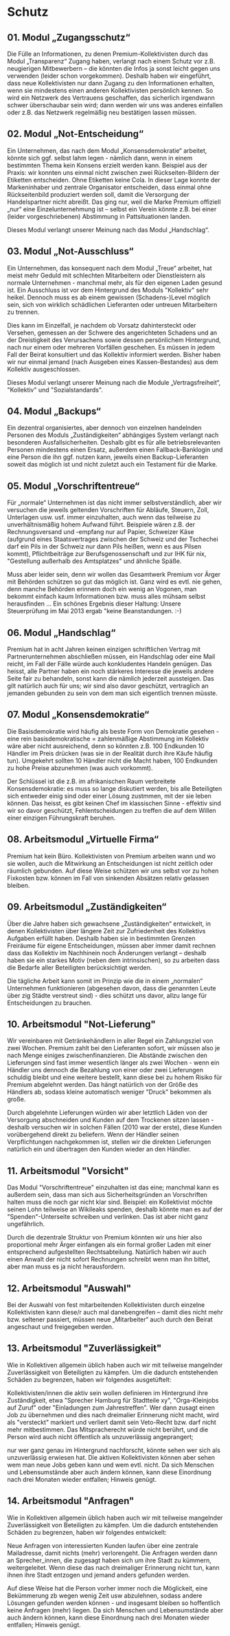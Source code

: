 # Schutz



## 01. Modul „Zugangsschutz“

Die Fülle an Informationen, zu denen Premium-Kollektivisten durch das Modul „Transparenz“ Zugang haben, verlangt nach einem Schutz vor z.B. neugierigen Mitbewerbern – die könnten die Infos ja sonst leicht gegen uns verwenden (leider schon vorgekommen). Deshalb haben wir eingeführt, dass neue Kollektivisten nur dann Zugang zu den Informationen erhalten, wenn sie mindestens einen anderen Kollektivisten persönlich kennen. So wird ein Netzwerk des Vertrauens geschaffen, das sicherlich irgendwann schwer überschaubar sein wird; dann werden wir uns was anderes einfallen oder z.B. das Netzwerk regelmäßig neu bestätigen lassen müssen.



## 02. Modul „Not-Entscheidung“

Ein Unternehmen, das nach dem Modul „Konsensdemokratie“ arbeitet, könnte sich ggf. selbst lahm legen - nämlich dann, wenn in einem bestimmten Thema kein Konsens erzielt werden kann. Beispiel aus der Praxis: wir konnten uns einmal nicht zwischen zwei Rückseiten-Bildern der Etiketten entscheiden. Ohne Etiketten keine Cola. In dieser Lage konnte der Markeninhaber und zentrale Organisator entscheiden, dass einmal ohne Rückseitenbild produziert werden soll, damit die Versorgung der Handelspartner nicht abreißt. Das ging nur, weil die Marke Premium offiziell „nur“ eine Einzelunternehmung ist – selbst ein Verein könnte z.B. bei einer (leider vorgeschriebenen) Abstimmung in Pattsituationen landen.


Dieses Modul verlangt unserer Meinung nach das Modul „Handschlag“.



## 03. Modul „Not-Ausschluss“

Ein Unternehmen, das konsequent nach dem Modul „Treue“ arbeitet, hat meist mehr Geduld mit schlechten Mitarbeitern oder Dienstleistern als normale Unternehmen - manchmal mehr, als für den eigenen Laden gesund ist. Ein Ausschluss ist vor dem Hintergrund des Moduls "Kollektiv" sehr heikel. Dennoch muss es ab einem gewissen (Schadens-)Level möglich sein, sich von wirklich schädlichen Lieferanten oder untreuen Mitarbeitern zu trennen. 


Dies kann im Einzelfall, je nachdem ob Vorsatz dahintersteckt oder Versehen, gemessen an der Schwere des angerichteten Schadens und an der Dreistigkeit des Verursachens sowie dessen persönlichem Hintergrund, nach nur einem oder mehreren Vorfällen geschehen. Es müssen in jedem Fall der Beirat konsultiert und das Kollektiv informiert werden. Bisher haben wir nur einmal jemand (nach Ausgeben eines Kassen-Bestandes) aus dem Kollektiv ausgeschlossen.


Dieses Modul verlangt unserer Meinung nach die Module „Vertragsfreiheit“, "Kollektiv" und "Sozialstandards".



## 04. Modul „Backups“

Ein dezentral organisiertes, aber dennoch von einzelnen handelnden Personen des Moduls „Zuständigkeiten“ abhängiges System verlangt nach besonderen Ausfallsicherheiten. Deshalb gibt es für alle betriebsrelevanten Personen mindestens einen Ersatz, außerdem einen Fallback-Banklogin und eine Person die ihn ggf. nutzen kann, jeweils einen Backup-Lieferanten soweit das möglich ist und nicht zuletzt auch ein Testament für die Marke.



## 05. Modul „Vorschriftentreue“

Für „normale“ Unternehmen ist das nicht immer selbstverständlich, aber wir versuchen die jeweils geltenden Vorschriften für Abläufe, Steuern, Zoll, Unterlagen usw. usf. immer einzuhalten, auch wenn das teilweise zu unverhältnismäßig hohem Aufwand führt. Beispiele wären z.B. der Rechnungsversand und -empfang nur auf Papier, Schweizer Käse (aufgrund eines Staatsvertrages zwischen der Schweiz und der Tschechei darf ein Pils in der Schweiz nur dann Pils heißen, wenn es aus Pilsen kommt), Pflichtbeiträge zur Berufsgenossenschaft und zur IHK für nix, "Gestellung außerhalb des Amtsplatzes" und ähnliche Späße. 


Muss aber leider sein, denn wir wollen das Gesamtwerk Premium vor Ärger mit Behörden schützen so gut das möglich ist. Ganz wird es evtl. nie gehen, denn manche Behörden erinnern doch ein wenig an Vogonen, man bekommt einfach kaum Informationen bzw. muss alles mühsam selbst herausfinden … Ein schönes Ergebnis dieser Haltung: Unsere Steuerprüfung im Mai 2013 ergab "keine Beanstandungen. :-)



## 06. Modul „Handschlag“

Premium hat in acht Jahren keinen einzigen schriftlichen Vertrag mit Partnerunternehmen abschließen müssen, ein Handschlag oder eine Mail reicht, im Fall der Fälle würde auch konkludentes Handeln genügen. Das heisst, alle Partner haben ein noch stärkeres Interesse die jeweils andere Seite fair zu behandeln, sonst kann die nämlich jederzeit aussteigen. Das gilt natürlich auch für uns; wir sind also davor geschützt, vertraglich an jemanden gebunden zu sein von dem man sich eigentlich trennen müsste. 




## 07. Modul „Konsensdemokratie“

Die Basisdemokratie wird häufig als beste Form von Demokratie gesehen - eine rein basisdemokratische = zahlenmäßige Abstimmung im Kollektiv wäre aber nicht ausreichend, denn so könnten z.B. 100 Endkunden 10 Händler im Preis drücken (was sie in der Realität durch ihre Käufe häufig tun). Umgekehrt sollten 10 Händler nicht die Macht haben, 100 Endkunden zu hohe Preise abzunehmen (was auch vorkommt). 


Der Schlüssel ist die z.B. im afrikanischen Raum verbreitete Konsensdemokratie: es muss so lange diskutiert werden, bis alle Beteiligten sich entweder einig sind oder einer Lösung zustmmen, mit der sie leben können. Das heisst, es gibt keinen Chef im klassischen Sinne - effektiv sind wir so davor geschützt, Fehlentscheidungen zu treffen die auf dem Willen einer einzigen Führungskraft beruhen.



## 08. Arbeitsmodul „Virtuelle Firma“

Premium hat kein Büro. Kollektivisten von Premium arbeiten wann und wo sie wollen, auch die Mitwirkung an Entscheidungen ist nicht zeitlich oder räumlich gebunden. Auf diese Weise schützen wir uns selbst vor zu hohen Fixkosten bzw. können im Fall von sinkenden Absätzen relativ gelassen bleiben. 



## 09. Arbeitsmodul „Zuständigkeiten“

Über die Jahre haben sich gewachsene „Zuständigkeiten“ entwickelt, in denen Kollektivisten über längere Zeit zur Zufriedenheit des Kollektivs Aufgaben erfüllt haben. Deshalb haben sie in bestimmten Grenzen Freiräume für eigene Entscheidungen, müssen aber immer damit rechnen dass das Kollektiv im Nachhinein noch Änderungen verlangt – deshalb haben sie ein starkes Motiv (neben dem intrinsischen), so zu arbeiten dass die Bedarfe aller Beteiligten berücksichtigt werden. 


Die tägliche Arbeit kann somit im Prinzip wie die in einem „normalen“ Unternehmen funktionieren (abgesehen davon, dass die genannten Leute über zig Städte verstreut sind) - dies schützt uns davor, allzu lange für Entscheidungen zu brauchen. 



## 10. Arbeitsmodul "Not-Lieferung"

Wir vereinbaren mit Getränkehändlern in aller Regel ein Zahlungsziel von zwei Wochen. Premium zahlt bei den Lieferanten sofort, wir müssen also je nach Menge einiges zwischenfinanzieren. Die Abstände zwischen den Lieferungen sind fast immer wesentlich länger als zwei Wochen - wenn ein Händler uns dennoch die Bezahlung von einer oder zwei Lieferungen schuldig bleibt und eine weitere bestellt, kann diese bei zu hohem Risiko für Premium abgelehnt werden. Das hängt natürlich von der Größe des Händlers ab, sodass kleine automatisch weniger "Druck" bekommen als große.


Durch abgelehnte Lieferungen würden wir aber letztlich Läden von der Versorgung abschneiden und Kunden auf dem Trockenen sitzen lassen - deshalb versuchen wir in solchen Fällen (2010 war der erste), diese Kunden vorübergehend direkt zu beliefern. Wenn der Händler seinen Verpflichtungen nachgekommen ist, stellen wir die direkten Lieferungen natürlich ein und übertragen den Kunden wieder an den Händler.



## 11. Arbeitsmodul "Vorsicht"

Das Modul "Vorschriftentreue" einzuhalten ist das eine; manchmal kann es außerdem sein, dass man sich aus Sicherheitsgründen an Vorschriften halten muss die noch gar nicht klar sind. Beispiel: ein Kollektivist möchte seinen Lohn teilweise an Wikileaks spenden, deshalb könnte man es auf der "Spenden"-Unterseite schreiben und verlinken. Das ist aber nicht ganz ungefährlich. 


Durch die dezentrale Struktur von Premium könnten wir uns hier also proportional mehr Ärger einfangen als ein formal großer Laden mit einer entsprechend aufgestellten Rechtsabteilung. Natürlich haben wir auch einen Anwalt der nicht sofort Rechnungen schreibt wenn man ihn bittet, aber man muss es ja nicht herausfordern.



## 12. Arbeitsmodul "Auswahl"

Bei der Auswahl von fest mitarbeitenden Kollektivisten durch einzelne Kollektivisten kann diese/r auch mal danebengreifen – damit dies nicht mehr bzw. seltener passiert, müssen neue „Mitarbeiter“ auch durch den Beirat angeschaut und freigegeben werden.



## 13. Arbeitsmodul "Zuverlässigkeit"

Wie in Kollektiven allgemein üblich haben auch wir mit teilweise mangelnder Zuverlässigkeit von Beteiligten zu kämpfen. Um die dadurch entstehenden Schäden zu begrenzen, haben wir folgendes ausgetüftelt:


Kollektivisten/innen die aktiv sein wollen definieren im Hintergrund ihre Zuständigkeit, etwa "Sprecher Hamburg für Stadtteile xy", "Orga-Kleinjobs auf Zuruf" oder "Einladungen zum Jahrestreffen". Wer dann zusagt einen Job zu übernehmen und dies nach dreimalier Erinnerung nicht macht, wird als "versteckt" markiert und verliert damit sein Veto-Recht bzw. darf nicht mehr mitbestimmen. Das Mitspracherecht würde nicht berührt, und die Person wird auch nicht öffentlich als unzuverlässig angeprangert; 


nur wer ganz genau im Hintergrund nachforscht, könnte sehen wer sich als unzuverlässig erwiesen hat. Die aktiven Kollektivisten können aber sehen wem man neue Jobs geben kann und wem evtl. nicht. Da sich Menschen und Lebensumstände aber auch ändern können, kann diese Einordnung nach drei Monaten wieder entfallen; Hinweis genügt.



## 14. Arbeitsmodul "Anfragen"

Wie in Kollektiven allgemein üblich haben auch wir mit teilweise mangelnder Zuverlässigkeit von Beteiligten zu kämpfen. Um die dadurch entstehenden Schäden zu begrenzen, haben wir folgendes entwickelt:


Neue Anfragen von interessierten Kunden laufen über eine zentrale Mailadresse, damit nichts (mehr) verlorengeht. Die Anfragen werden dann an Sprecher_innen, die zugesagt haben sich um ihre Stadt zu kümmern, weitergeleitet. Wenn diese das nach dreimaliger Erinnerung nicht tun, kann ihnen ihre Stadt entzogen und jemand anders gefunden werden. 


Auf diese Weise hat die Person vorher immer noch die Möglickeit, eine Bekümmerung zb wegen wenig Zeit usw abzulehnen, sodass andere Lösungen gefunden werden können - und insgesamt bleiben so hoffentlich keine Anfragen (mehr) liegen. Da sich Menschen und Lebensumstände aber auch ändern können, kann diese Einordnung nach drei Monaten wieder entfallen; Hinweis genügt. 
